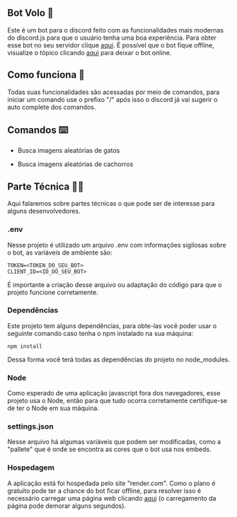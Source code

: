 ## Bot Volo 🤖

Este é um bot para o discord feito com as funcionalidades mais modernas do discord.js para que o usuário tenha uma boa experiência. Para obter esse bot no seu servidor clique [aqui](https://discord.com/api/oauth2/authorize?client_id=1176247232715030538&permissions=8&scope=bot).
É possível que o bot fique offline, visualize o tópico clicando [aqui](#Hospedagem) para deixar o bot online.

## Como funciona 🧠

Todas suas funcionalidades são acessadas por meio de comandos, para iniciar um comando use o prefixo "/" após isso o discord já vai sugerir o auto complete dos comandos.

## Comandos ⌨️

- Busca imagens aleatórias de gatos

- Busca imagens aleatórias de cachorros

## Parte Técnica 👩‍💻

Aqui falaremos sobre partes técnicas o que pode ser de interesse para alguns desenvolvedores.

### .env

Nesse projeto é utilizado um arquivo .env com informações sigilosas sobre o bot, as variáveis de ambiente são:

```env
TOKEN=<TOKEN_DO_SEU_BOT>
CLIENT_ID=<ID_DO_SEU_BOT>
```

É importante a criação desse arquivo ou adaptação do código para que o projeto funcione corretamente.

### Dependências 

Este projeto tem alguns dependências, para obte-las você poder usar o seguinte comando caso tenha o npm instalado na sua máquina:

```terminal
npm install
```

Dessa forma você terá todas as dependências do projeto no node_modules. 

### Node

Como esperado de uma aplicação javascript fora dos navegadores, esse projeto usa o Node, então para que tudo ocorra corretamente certifique-se de ter o Node em sua máquina.

### settings.json

Nesse arquivo há algumas variáveis que podem ser modificadas, como a "pallete" que é onde se encontra as cores que o bot usa nos embeds.

### Hospedagem

A aplicação está foi hospedada pelo site "render.com". Como o plano é gratuito pode ter a chance do bot ficar offline, para resolver isso é necessário carregar uma página web clicando [aqui](https://volo-bot.onrender.com/) (o carregamento da página pode demorar alguns segundos).
